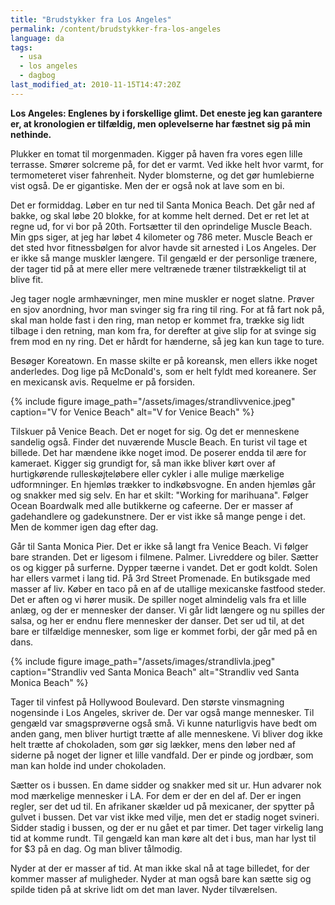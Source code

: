 ```yaml
---
title: "Brudstykker fra Los Angeles"
permalink: /content/brudstykker-fra-los-angeles
language: da
tags:
  - usa
  - los angeles
  - dagbog
last_modified_at: 2010-11-15T14:47:20Z
---
```


**Los Angeles: Englenes by i forskellige glimt. Det eneste jeg kan garantere er, at kronologien er tilfældig, men oplevelserne har fæstnet sig på min nethinde.**

Plukker en tomat til morgenmaden. Kigger på haven fra vores egen lille terrasse. Smører solcreme på, for det er varmt. Ved ikke helt hvor varmt, for termometeret viser fahrenheit. Nyder blomsterne, og det gør humlebierne vist også. De er gigantiske. Men der er også nok at lave som en bi.

Det er formiddag. Løber en tur ned til Santa Monica Beach. Det går ned af bakke, og skal løbe 20 blokke, for at komme helt derned. Det er ret let at regne ud, for vi bor på 20th. Fortsætter til den oprindelige Muscle Beach. Min gps siger, at jeg har løbet 4 kilometer og 786 meter. Muscle Beach er det sted hvor fitnessbølgen for alvor havde sit arnested i Los Angeles. Der er ikke så mange muskler længere. Til gengæld er der personlige trænere, der tager tid på at mere eller mere veltrænede træner tilstrækkeligt til at blive fit.

Jeg tager nogle armhævninger, men mine muskler er noget slatne. Prøver en sjov anordning, hvor man svinger sig fra ring til ring. For at få fart nok på, skal man holde fast i den ring, man netop er kommet fra, trække sig lidt tilbage i den retning, man kom fra, for derefter at give slip for at svinge sig frem mod en ny ring. Det er hårdt for hænderne, så jeg kan kun tage to ture.

Besøger Koreatown. En masse skilte er på koreansk, men ellers ikke noget anderledes. Dog lige på McDonald's, som er helt fyldt med koreanere. Ser en mexicansk avis. Requelme er på forsiden.

{% include figure image_path="/assets/images/strandlivvenice.jpeg" caption="V for Venice Beach" alt="V for Venice Beach" %}

Tilskuer på Venice Beach. Det er noget for sig. Og det er menneskene sandelig også. Finder det nuværende Muscle Beach. En turist vil tage et billede. Det har mændene ikke noget imod. De poserer endda til ære for kameraet. Kigger sig grundigt for, så man ikke bliver kørt over af hurtigkørende rulleskøjteløbere eller cykler i alle mulige mærkelige udformninger. En hjemløs trækker to indkøbsvogne. En anden hjemløs går og snakker med sig selv. En har et skilt: "Working for marihuana". Følger Ocean Boardwalk med alle butikkerne og cafeerne. Der er masser af gadehandlere og gadekunstnere. Der er vist ikke så mange penge i det. Men de kommer igen dag efter dag.

Går til Santa Monica Pier. Det er ikke så langt fra Venice Beach. Vi følger bare stranden. Det er ligesom i filmene. Palmer. Livreddere og biler. Sætter os og kigger på surferne. Dypper tæerne i vandet. Det er godt koldt. Solen har ellers varmet i lang tid. På 3rd Street Promenade. En butiksgade med masser af liv. Køber en taco på en af de utallige mexicanske fastfood steder. Det er aften og vi hører musik. De spiller noget almindelig vals fra et lille anlæg, og der er mennesker der danser. Vi går lidt længere og nu spilles der salsa, og her er endnu flere mennesker der danser. Det ser ud til, at det bare er tilfældige mennesker, som lige er kommet forbi, der går med på en dans.

{% include figure image_path="/assets/images/strandlivla.jpeg" caption="Strandliv ved Santa Monica Beach" alt="Strandliv ved Santa Monica Beach" %}

Tager til vinfest på Hollywood Boulevard. Den største vinsmagning nogensinde i Los Angeles, skriver de. Der var også mange mennesker. Til gengæld var smagsprøverne også små. Vi kunne naturligvis have bedt om anden gang, men bliver hurtigt trætte af alle menneskene. Vi bliver dog ikke helt trætte af chokoladen, som gør sig lækker, mens den løber ned af siderne på noget der ligner et lille vandfald. Der er pinde og jordbær, som man kan holde ind under chokoladen.

Sætter os i bussen. En dame sidder og snakker med sit ur. Hun advarer nok mod mærkelige mennesker i LA. For dem er der en del af. Der er ingen regler, ser det ud til. En afrikaner skælder ud på mexicaner, der spytter på gulvet i bussen. Det var vist ikke med vilje, men det er stadig noget svineri. Sidder stadig i bussen, og der er nu gået et par timer. Det tager virkelig lang tid at komme rundt. Til gengæld kan man køre alt det i bus, man har lyst til for $3 på en dag. Og man bliver tålmodig.

Nyder at der er masser af tid. At man ikke skal nå at tage billedet, for der kommer masser af muligheder. Nyder at man også bare kan sætte sig og spilde tiden på at skrive lidt om det man laver. Nyder tilværelsen.
